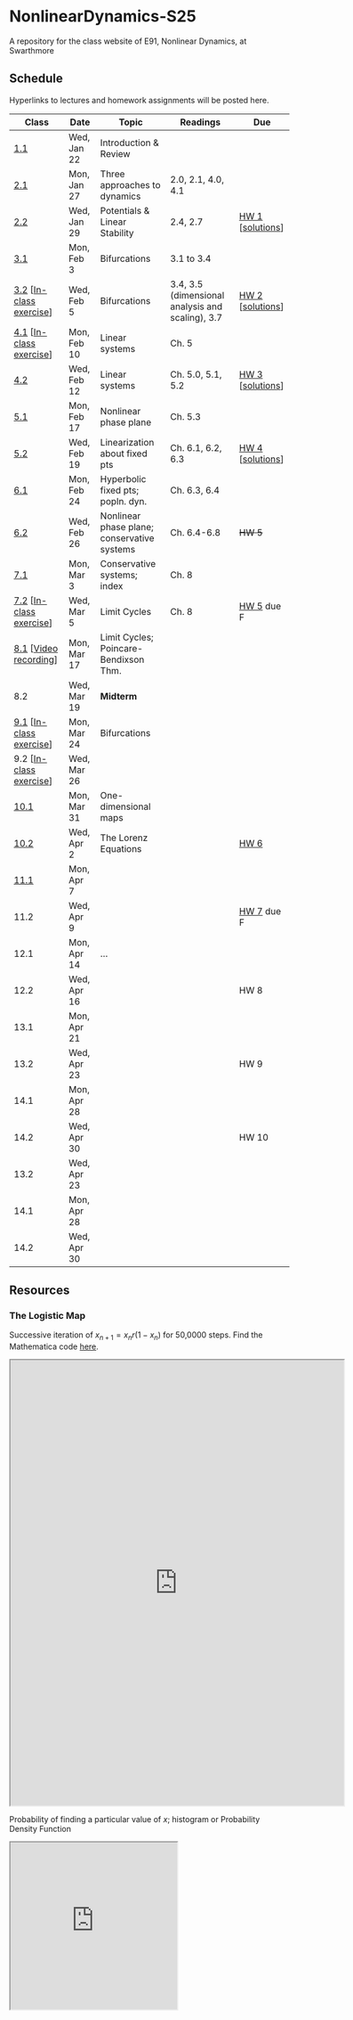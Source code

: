 # NonlinearDynamics-S25
A repository for the class website of E91, Nonlinear Dynamics, at Swarthmore

## Schedule

Hyperlinks to lectures and homework assignments will be posted here. 

| **Class**                                                                         | **Date**    | **Topic**                                   | **Readings**                                     | **Due**                                               |
|-----------------------------------------------------------------------------------|-------------|---------------------------------------------|--------------------------------------------------|-------------------------------------------------------|
| [1.1](Lecs/E91.S25.Lec1.pdf)                                                      | Wed, Jan 22 | Introduction & Review                       |                                                  |                                                       |
| [2.1](Lecs/E91.S25.Lec2.pdf)                                                      | Mon, Jan 27 | Three approaches to dynamics                | 2.0, 2.1, 4.0, 4.1                               |                                                       |
| [2.2](Lecs/E91.S25.Lec3.pdf)                                                      | Wed, Jan 29 | Potentials & Linear Stability               | 2.4, 2.7                                         | [HW 1](HW/HW1.pdf) [[solutions](HW/HW1Solutions.pdf)] |
| [3.1](Lecs/E91.S25.Lec4.pdf)                                                      | Mon, Feb 3  | Bifurcations                                | 3.1 to 3.4                                       |                                                       |
| [3.2](Lecs/E91.S25.Lec5.pdf) [[In-class exercise](Exercises/Exercise1.pdf)]       | Wed, Feb 5  | Bifurcations                                | 3.4, 3.5 (dimensional analysis and scaling), 3.7 | [HW 2](HW/HW2.pdf) [[solutions](HW/HW2Solutions.pdf)] |
| [4.1](Lecs/E91.S25.Lec6.pdf)  [[In-class exercise](Exercises/Exercise2.pdf)]      | Mon, Feb 10 | Linear systems                              | Ch. 5                                            |                                                       |
| [4.2](Lecs/E91.S25.Lec7.pdf)                                                      | Wed, Feb 12 | Linear systems                              | Ch. 5.0, 5.1, 5.2                                | [HW 3](HW/HW3.pdf) [[solutions](HW/HW3Solutions.pdf)] |
| [5.1](Lecs/E91.S25.Lec8.pdf)                                                      | Mon, Feb 17 | Nonlinear phase plane                       | Ch. 5.3                                          |                                                       |
| [5.2](Lecs/E91.S25.Lec9.pdf)                                                      | Wed, Feb 19 | Linearization about fixed pts               | Ch. 6.1, 6.2, 6.3                                | [HW 4](HW/HW4.pdf) [[solutions](HW/HW4Solutions.pdf)] |
| [6.1](Lecs/E91.S25.Lec10.pdf)                                                     | Mon, Feb 24 | Hyperbolic fixed pts; popln. dyn.           | Ch. 6.3, 6.4                                     |                                                       |
| [6.2](Lecs/E91.S25.Lec11.pdf)                                                     | Wed, Feb 26 | Nonlinear phase plane; conservative systems | Ch. 6.4-6.8                                      | ~~HW 5~~                                              |
| [7.1](Lecs/E91.S25.Lec12.pdf)                                                     | Mon, Mar 3  | Conservative systems; index                 | Ch. 8                                            |                                                       |
| [7.2](Lecs/E91.S25.Lec13.pdf) [[In-class exercise](Exercises/Exercise3.pdf)]      | Wed, Mar 5  | Limit Cycles                                | Ch. 8                                            | [HW 5](HW/HW5.pdf) due F                              |
| [8.1](Lecs/E91.S25.Lec14.pdf) [[Video recording](https://tinyurl.com/E91March17)] | Mon, Mar 17 | Limit Cycles; Poincare-Bendixson Thm.       |                                                  |                                                       |
| 8.2                                                                               | Wed, Mar 19 | **Midterm**                                 |                                                  |                                                       |
| [9.1](Lecs/E91.S25.Lec15.pdf) [[In-class exercise](Exercises/Exercise4.pdf)]      | Mon, Mar 24 | Bifurcations                                |                                                  |                                                       |
| 9.2 [[In-class exercise](Exercises/Exercise5.pdf)]                                | Wed, Mar 26 |                                             |                                                  |                                                       |
| [10.1](Lecs/E91.S25.Lec16.pdf)                                                    | Mon, Mar 31 | One-dimensional maps                        |                                                  |                                                       |
| [10.2](Lecs/E91.S25.Lec17.pdf)                                                    | Wed, Apr 2  | The Lorenz Equations                        |                                                  | [HW 6](HW/HW6.pdf)                                    |
| [11.1](Lecs/E91.S25.Lec18.pdf)                                                    | Mon, Apr 7  |                                             |                                                  |                                                       |
| 11.2                                                                              | Wed, Apr 9  |                                             |                                                  | [HW 7](HW/HW7.pdf) due F                                                  |
| 12.1                                                                              | Mon, Apr 14 | …                                           |                                                  |                                                       |
| 12.2                                                                              | Wed, Apr 16 |                                             |                                                  | HW 8                                                  |
| 13.1                                                                              | Mon, Apr 21 |                                             |                                                  |                                                       |
| 13.2                                                                              | Wed, Apr 23 |                                             |                                                  | HW 9                                                  |
| 14.1                                                                              | Mon, Apr 28 |                                             |                                                  |                                                       |
| 14.2                                                                              | Wed, Apr 30 |                                             |                                                  | HW 10                                                 |
| 13.2                                                                              | Wed, Apr 23 |                                             |                                                  |                                                       |
| 14.1                                                                              | Mon, Apr 28 |                                             |                                                  |                                                       |
| 14.2                                                                              | Wed, Apr 30 |                                             |                                                  |                                                       |


## Resources

### The Logistic Map
Successive iteration of $x_{n+1} = x_n r (1-x_n)$ for 50,0000 steps. Find the Mathematica code [here](Resources/LogisticMap_xvsn.nb).

<iframe src="https://www.wolframcloud.com/obj/a6fd182a-07de-4bfc-aac1-00d2bd25e5c7?_embed=iframe" width="600" height="800"></iframe>


Probability of finding a particular value of $x$; histogram or Probability Density Function

<iframe src="https://www.wolframcloud.com/obj/17a14ce7-adc6-42bc-90f5-edeb8e66ab04?_embed=iframe" width="300" height="300"></iframe>

